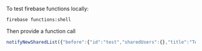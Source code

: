 To test firebase functions locally:
```bash
firebase functions:shell
```

Then provide a function call
```javascript
notifyNewSharedList({"before":{"id":"test","sharedUsers":{},"title":"Test List"},"after":{"id":"test","sharedUsers":{"dRzSuLV9RDZhEoL4YywKxfvkOZ33":true},"title":"Test List"}})
```